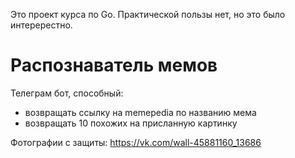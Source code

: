 Это проект курса по Go. Практической пользы нет, но это было интеререстно.
# Распознаватель мемов

Телеграм бот, способный:
+ возвращать ссылку на memepedia по названию мема
+ возвращать 10 похожих на присланную картинку

Фотографии с защиты:
https://vk.com/wall-45881160_13686
